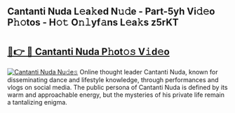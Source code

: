 ## Cantanti Nuda L𝚎a𝚔ed N𝚞𝚍e - Part-5yh Vi𝚍𝚎o P𝚑𝚘tos - H𝚘𝚝 O𝚗𝚕yf𝚊ns L𝚎a𝚔s z5rKT

# <h2><a href="http://kf7xx6.oniu.top/?m=Cantanti+Nuda">🔗👉 🔴 Cantanti Nuda P𝚑ot𝚘𝚜 V𝚒d𝚎o</a></h2>

[![Cantanti Nuda Nu𝚍e𝚜](https://i.imgur.com/0qMVB7G.gif)](http://kf7xx6.oniu.top/?m=Cantanti+Nuda)
Online thought leader Cantanti Nuda, known for disseminating dance and lifestyle knowledge, through performances and vlogs on social media. The public persona of Cantanti Nuda is defined by its warm and approachable energy, but the mysteries of his private life remain a tantalizing enigma.  
